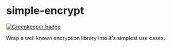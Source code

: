 simple-encrypt
==============

[![Greenkeeper badge](https://badges.greenkeeper.io/saibotsivad/simple-encrypt.svg)](https://greenkeeper.io/)

Wrap a well known encryption library into it's simplest use cases.
